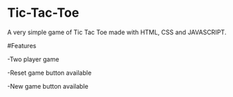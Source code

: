 # Tic-Tac-Toe
A very simple game of Tic Tac Toe made with HTML, CSS and JAVASCRIPT.

#Features

-Two player game

-Reset game button available

-New game button available
